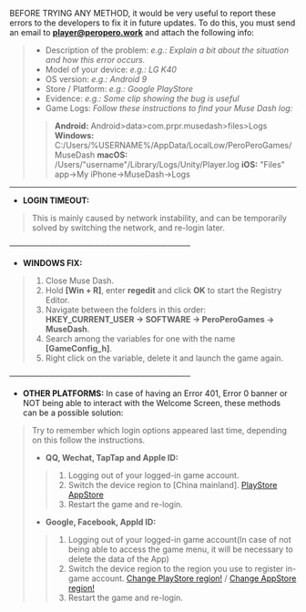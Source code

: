 BEFORE TRYING ANY METHOD, it would be very useful to report these errors to the developers to fix it in future updates. To do this, you must send an email to **player@peropero.work** and attach the following info:
> - Description of the problem: *e.g.: Explain a bit about the situation and how this error occurs.*
> - Model of your device: *e.g.: LG K40*
> - OS version: *e.g.: Android 9*
> - Store / Platform: *e.g.: Google PlayStore*
> - Evidence: *e.g.: Some clip showing the bug is useful*
> - Game Logs: *Follow these instructions to find your Muse Dash log:*
> > **Android:** Android>data>com.prpr.musedash>files>Logs
> > **Windows:** C:/Users/%USERNAME%/AppData/LocalLow/PeroPeroGames/MuseDash
> > **macOS:** /Users/"username"/Library/Logs/Unity/Player.log
> > **iOS:** "Files" app->My iPhone->MuseDash->Logs
---------------------------------
- **LOGIN TIMEOUT:**
> This is mainly caused by network instability, and can be temporarily solved by switching the network, and re-login later.

────────────────────────────────
- **WINDOWS FIX:**
> 1) Close Muse Dash.
> 2) Hold **[Win + R]**, enter **regedit** and click **OK** to start the Registry Editor.
> 3) Navigate between the folders in this order: **HKEY_CURRENT_USER -> SOFTWARE -> PeroPeroGames -> MuseDash**.
> 4) Search among the variables for one with the name **[GameConfig_h]**.
> 5) Right click on the variable, delete it and launch the game again.

────────────────────────────────
- **OTHER PLATFORMS:**
In case of having an Error 401, Error 0 banner or NOT being able to interact with the Welcome Screen, these methods can be a possible solution:
> Try to remember which login options appeared last time, depending on this follow the instructions.
> - **QQ, Wechat, TapTap and Apple ID:**
> > 1) Logging out of your logged-in game account.
> > 2) Switch the device region to [China mainland].
> > [PlayStore](https://support.google.com/googleplay/answer/7431675?hl=en) [AppStore](https://support.apple.com/en-au/HT201389)
> > 3) Restart the game and re-login.
> - **Google, Facebook, Appld ID:**
> > 1) Logging out of your logged-in game account(In case of not being able to access the game menu, it will be necessary to delete the data of the App)
> > 2) Switch the device region to the region you use to register in-game account.
> > [Change PlayStore region!](https://support.google.com/googleplay/answer/7431675?hl=en) / [Change AppStore region!](https://support.apple.com/en-au/HT201389)
> > 3) Restart the game and re-login.


